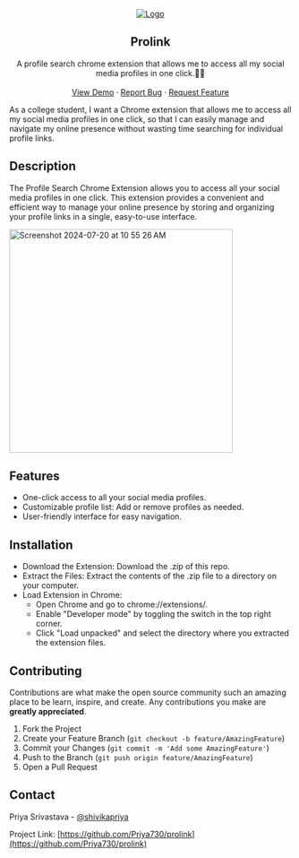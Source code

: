 <p align="center">
  <a href="https://github.com/Priya730/profile-badge-generator">
    <img src="images/profile-interface-concept-illustration_114360-2850.jpg" alt="Logo" >
  </a>

  <h2 align="center">Prolink</h2>

  <p align="center">
     A profile search chrome extension that allows me to access all my social media profiles in one click.👨‍💻
    <br />
    <br />
    <a href="https://github.com/Priya730/prolink/">View Demo</a>
    ·
    <a href="https://github.com/Priya730/prolink/issues">Report Bug</a>
    ·
    <a href="https://github.com/Priya730/prolink/issues">Request Feature</a>
  </p>
</p>

As a college student, I want a Chrome extension that allows me to access all my social media profiles in one click, so that I can easily manage and navigate my online presence without wasting time searching for individual profile links.
## Description
The Profile Search Chrome Extension allows you to access all your social media profiles in one click. This extension provides a convenient and efficient way to manage your online presence by storing and organizing your profile links in a single, easy-to-use interface.

<img width="399" alt="Screenshot 2024-07-20 at 10 55 26 AM" src="https://github.com/user-attachments/assets/a9b6b770-7856-4b33-b79e-2ededd9a8f33">

## Features
- One-click access to all your social media profiles.
- Customizable profile list: Add or remove profiles as needed.
- User-friendly interface for easy navigation.
## Installation
- Download the Extension: Download the .zip of this repo.
- Extract the Files: Extract the contents of the .zip file to a directory on your computer.
- Load Extension in Chrome:
    - Open Chrome and go to chrome://extensions/.
    - Enable "Developer mode" by toggling the switch in the top right corner.
    - Click "Load unpacked" and select the directory where you extracted the extension files.

<!-- CONTRIBUTING -->
## Contributing

Contributions are what make the open source community such an amazing place to be learn, inspire, and create. Any contributions you make are **greatly appreciated**.

1. Fork the Project
2. Create your Feature Branch (`git checkout -b feature/AmazingFeature`)
3. Commit your Changes (`git commit -m 'Add some AmazingFeature'`)
4. Push to the Branch (`git push origin feature/AmazingFeature`)
5. Open a Pull Request

<!-- CONTACT -->
## Contact

Priya Srivastava - [@shivikapriya](https://twitter.com/shivikapriya)

Project Link: [https://github.com/Priya730/prolink](https://github.com/Priya730/prolink)
